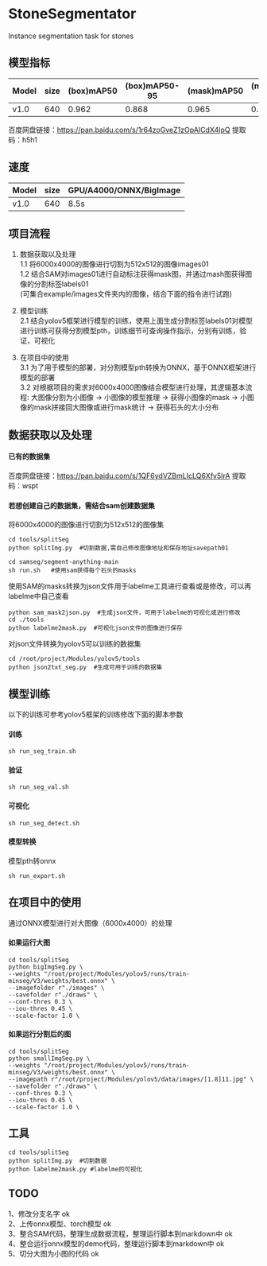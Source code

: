 # StoneSegmentator
Instance segmentation task for stones

## 模型指标
| Model   |   size    |  (box)mAP50  | (box)mAP50-95  |  (mask)mAP50  | (mask)mAP50-95   |
| ------- | ----------|--------------|----------------| ------------- |----------------- |
| v1.0    |  640      |   0.962      |    0.868       |     0.965     |      0.838       |

百度网盘链接：https://pan.baidu.com/s/1r64zoGveZ1zOpAICdX4IpQ  提取码：h5h1 

## 速度
| Model   |  size | GPU/A4000/ONNX/BigImage     |
| ------- | ------|---------------------------  |
| v1.0    |  640  |     8.5s                    | 
               
## 项目流程
1. 数据获取以及处理<br>
    1.1 将6000x4000的图像进行切割为512x512的图像images01<br>
    1.2 结合SAM对images01进行自动标注获得mask图，并通过mash图获得图像的分割标签labels01<br>
    (可集合example/images文件夹内的图像，结合下面的指令进行试跑)

2. 模型训练<br>
    2.1 结合yolov5框架进行模型的训练，使用上面生成分割标签labels01对模型进行训练可获得分割模型pth，训练细节可查询操作指示，分别有训练，验证，可视化<br>

3. 在项目中的使用 <br>
    3.1 为了用于模型的部署，对分割模型pth转换为ONNX，基于ONNX框架进行模型的部署<br>
    3.2 对根据项目的需求对6000x4000图像结合模型进行处理，其逻辑基本流程: 大图像分割为小图像 -> 小图像的模型推理 -> 获得小图像的mask -> 小图像的mask拼接回大图像或进行mask统计 -> 获得石头的大小分布<br>


## 数据获取以及处理
#### 已有的数据集
百度网盘链接：https://pan.baidu.com/s/1QF6ydVZBmLIcLQ6Xfv5IrA  提取码：wspt 

#### 若想创建自己的数据集，需结合sam创建数据集
将6000x4000的图像进行切割为512x512的图像集
```
cd tools/splitSeg
python splitImg.py  #切割数据,需自己修改图像地址和保存地址savepath01
```

```
cd samseg/segment-anything-main
sh run.sh   #使用sam获得每个石头的masks
```

使用SAM的masks转换为json文件用于labelme工具进行查看或是修改，可以再labelme中自己查看
```
python sam_mask2json.py  #生成json文件，可用于labelme的可视化或进行修改
cd ./tools
python labelme2mask.py  #可视化json文件的图像进行保存
```

对json文件转换为yolov5可以训练的数据集
```
cd /root/project/Modules/yolov5/tools
python json2txt_seg.py  #生成可用于训练的数据集
```

## 模型训练
以下的训练可参考yolov5框架的训练修改下面的脚本参数
#### 训练
```
sh run_seg_train.sh
```

#### 验证
```
sh run_seg_val.sh
```

#### 可视化
```
sh run_seg_detect.sh
```

#### 模型转换
模型pth转onnx
```
sh run_export.sh
```

## 在项目中的使用
通过ONNX模型进行对大图像（6000x4000）的处理
#### 如果运行大图
```
cd tools/splitSeg
python bigImgSeg.py \
--weights "/root/project/Modules/yolov5/runs/train-minseg/V3/weights/best.onnx" \ 
--imagefolder r"./images" \
--savefolder r"./draws" \
--conf-thres 0.3 \
--iou-thres 0.45 \
--scale-factor 1.0 \
```
#### 如果运行分割后的图
```
cd tools/splitSeg
python smallImgSeg.py \
--weights "/root/project/Modules/yolov5/runs/train-minseg/V3/weights/best.onnx" \ 
--imagepath r"/root/project/Modules/yolov5/data/images/[1.8]11.jpg" \
--savefolder r"./draws" \
--conf-thres 0.3 \
--iou-thres 0.45 \
--scale-factor 1.0 \
```

## 工具
```
cd tools/splitSeg
python splitImg.py  #切割数据
python labelme2mask.py #labelme的可视化
```


## TODO
1、修改分支名字 ok  
2、上传onnx模型、torch模型 ok  
3、整合SAM代码，整理生成数据流程，整理运行脚本到markdown中  ok  
4、整合运行onnx模型的demo代码，整理运行脚本到markdown中 ok  
5、切分大图为小图的代码 ok
